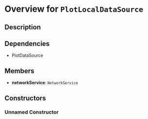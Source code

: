 # Overview for `PlotLocalDataSource`

## Description



## Dependencies

- PlotDataSource

## Members

- **networkService**: `NetworkService`
## Constructors

### Unnamed Constructor


